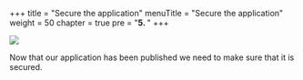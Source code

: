 +++
title = "Secure the application"
menuTitle = "Secure the application"
weight = 50
chapter = true
pre = "<b>5. </b>"
+++

![](/images/diagrams/Slide2.PNG)

Now that our application has been published we need to make sure that it is secured.